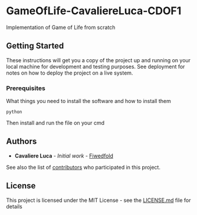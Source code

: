 # GameOfLife-CavaliereLuca-CDOF1
Implementation of Game of Life from scratch

## Getting Started

These instructions will get you a copy of the project up and running on your local machine for development and testing purposes. See deployment for notes on how to deploy the project on a live system.

### Prerequisites

What things you need to install the software and how to install them

```
python
```
Then install and run the file on your cmd


## Authors

* **Cavaliere Luca** - *Initial work* - [Fiwedfold](https://github.com/Fiwedfold)

See also the list of [contributors](https://github.com/your/project/contributors) who participated in this project.

## License

This project is licensed under the MIT License - see the [LICENSE.md](LICENSE.md) file for details


